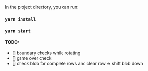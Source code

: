 In the project directory, you can run:
### `yarn install`
### `yarn start`

#### TODO:

- [] boundary checks while rotating
- [] game over check
- [] check blob for complete rows and clear row => shift blob down